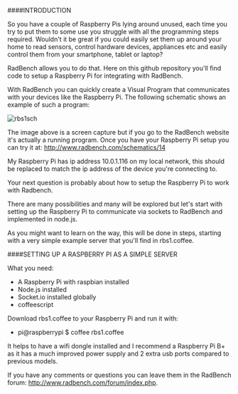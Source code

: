 ####INTRODUCTION

So you have a couple of Raspberry Pis lying around unused, each time you try to put them to some use you struggle with all the programming steps required. Wouldn't it be great if you could easily set them up around your home to read 
sensors, control hardware devices, appliances etc and easily control them from your smartphone, tablet or laptop?

RadBench allows you to do that.
Here on this github repository you'll find code to setup a Raspberry Pi for integrating
with RadBench.

With RadBench you can quickly create a Visual Program that communicates with your devices like the Raspberry Pi.
The following schematic shows an example of such a program:

![rbs1sch](http://www.radbench.com/assets/rbs1sch.png)

The image above is a screen capture but if you go to the RadBench website it's actually a running program. 
Once you have your Raspberry Pi setup you can try it at: http://www.radbench.com/schematics/14

My Raspberry Pi has ip address 10.0.1.116 on my local network, this should be replaced to match the ip address of the device you're connecting to.

Your next question is probably about how to setup the Raspberry Pi to work with Radbench.

There are many possibilities and many will be explored but let's start with setting up the Raspberry Pi to communicate via sockets to RadBench and implemented in node.js.

As you might want to learn on the way, this will be done in steps, starting with a very simple example server that you'll find in rbs1.coffee.

####SETTING UP A RASPBERRY PI AS A SIMPLE SERVER

What you need:

* A Raspberry Pi with raspbian installed
* Node.js installed
* Socket.io installed globally
* coffeescript

Download rbs1.coffee to your Raspberry Pi and run it with:
* pi@raspberrypi $ coffee rbs1.coffee


It helps to have a wifi dongle installed and I recommend a Raspberry Pi B+ as it has a much improved power
supply and 2 extra usb ports compared to previous models.


If you have any comments or questions you can leave them in the RadBench forum: http://www.radbench.com/forum/index.php.


